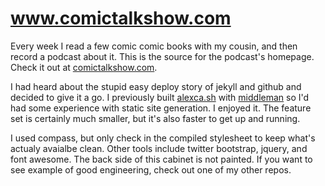 # www.comictalkshow.com #

Every week I read a few comic comic books with my cousin, and then record a podcast about it. This is the source for the podcast's homepage. Check it out at [comictalkshow.com](http://www.comictalkshow.com/).

I had heard about the stupid easy deploy story of jekyll and github and decided to give it a go. I previously built [alexca.sh](http://alexca.sh) with [middleman](http://middlemanapp.com/) so I'd had some experience with static site generation. I enjoyed it. The feature set is certainly much smaller, but it's also faster to get up and running.

I used compass, but only check in the compiled stylesheet to keep what's actualy avaialbe clean. Other tools include twitter bootstrap, jquery, and font awesome. The back side of this cabinet is not painted. If you want to see example of good engineering, check out one of my other repos.
